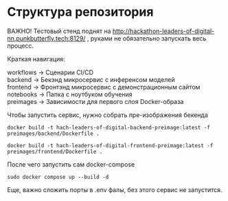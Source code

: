 # Структура репозитория

ВАЖНО! Тестовый стенд поднят на http://hackathon-leaders-of-digital-nn.punkbutterfly.tech:8129/ , руками не обязательно запускать весь процесс.

Краткая навигация:

workflows -> Сценарии CI/CD  
backend -> Бекэнд микросервис с инференсом моделей  
frontend -> Фронтэнд микросервис с демонстрационным сайтом  
notebooks -> Папка с ноутбуком обучения  
preimages -> Зависимости для первого слоя Docker-образа  

Чтобы запустить сервис, нужно собрать пре-изображения бекенда

```
docker build -t hach-leaders-of-digital-backend-preimage:latest -f preimages/backend/Dockerfile .
```

```
docker build -t hach-leaders-of-digital-frontend-preimage:latest -f preimages/frontend/Dockerfile .
```

После чего запустить сам docker-compose

```
sudo docker compose up --build -d
```

Еще, важно сложить порты в .env фалы, без этого сервис не запустится. 
